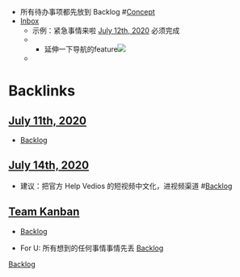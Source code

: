 - 所有待办事项都先放到 Backlog #[Concept](<Concept.md>)
- [Inbox](<Inbox.md>)
    - 示例：紧急事情来啦 [July 12th, 2020](<July 12th, 2020.md>) 必须完成
    - 
        - 延伸一下导航的feature![](https://firebasestorage.googleapis.com/v0/b/firescript-577a2.appspot.com/o/imgs%2Fapp%2Fvictor-wu%2FvwIsGtxX0C.png?alt=media&token=243a26d9-73b8-415e-a6be-fe38dbcdfed2)
    - 

# Backlinks
## [July 11th, 2020](<July 11th, 2020.md>)
- [Backlog](<Backlog.md>)

## [July 14th, 2020](<July 14th, 2020.md>)
- 建议：把官方 Help Vedios 的短视频中文化，进视频渠道 #[Backlog](<Backlog.md>)

## [Team Kanban](<Team Kanban.md>)
- [Backlog](<Backlog.md>)

- For U: 所有想到的任何事情事情先丢 [Backlog](<Backlog.md>)

[Backlog](<Backlog.md>)

